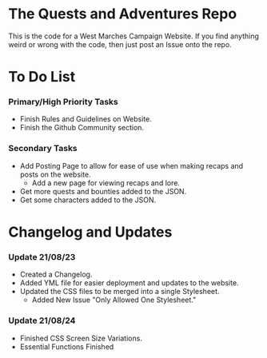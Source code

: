# The Quests and Adventures Repo
This is the code for a West Marches Campaign Website. If you find anything weird or wrong with the code, then just post an Issue onto the repo.

# To Do List
### Primary/High Priority Tasks
- Finish Rules and Guidelines on Website.
- Finish the Github Community section.

### Secondary Tasks
- Add Posting Page to allow for ease of use when making recaps and posts on the website.
	- Add a new page for viewing recaps and lore.
- Get more quests and bounties added to the JSON.
- Get some characters added to the JSON.


# Changelog and Updates
### Update 21/08/23
- Created a Changelog.
- Added YML file for easier deployment and updates to the website.
- Updated the CSS files to be merged into a single Stylesheet.
  - Added New Issue "Only Allowed One Stylesheet."

### Update 21/08/24
- Finished CSS Screen Size Variations.
- Essential Functions Finished

